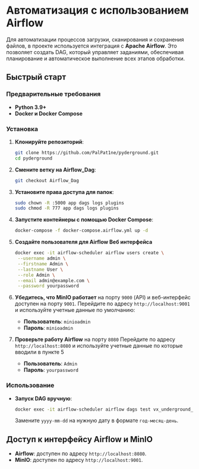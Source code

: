 # Автоматизация с использованием Airflow

Для автоматизации процессов загрузки, сканирования и сохранения файлов, в проекте используется интеграция с **Apache Airflow**. Это позволяет создать DAG, который управляет заданиями, обеспечивая планирование и автоматическое выполнение всех этапов обработки.

## Быстрый старт

### Предварительные требования

- **Python 3.9+**
- **Docker и Docker Compose**

### Установка

1. **Клонируйте репозиторий**:
   
   ```bash
   git clone https://github.com/PalPat1ne/pyderground.git
   cd pyderground
   ```
2. **Смените ветку на Airflow_Dag**:
   ```bash
   git checkout Airflow_Dag
   ```

3. **Установите права доступа для папок**:
   ```bash
   sudo chown -R :5000 app dags logs plugins
   sudo chmod -R 777 app dags logs plugins
   ```

4. **Запустите контейнеры с помощью Docker Compose**:
   ```bash
   docker-compose -f docker-compose.airflow.yml up -d
   ```
5. **Создайте пользователя для Airflow Веб интерфейса**
   ```bash
   docker exec -it airflow-scheduler airflow users create \
    --username admin \
    --firstname Admin \
    --lastname User \
    --role Admin \
    --email admin@example.com \
    --password yourpassword
   ```
6. **Убедитесь, что MinIO работает** на порту `9000`     (API) и веб-интерфейс доступен на порту `9001`.    Перейдите по адресу `http://localhost:9001` и   используйте учетные данные по умолчанию:
   - **Пользователь**: `minioadmin`
   - **Пароль**: `minioadmin`

7. **Проверьте работу Airflow** на порту `8080`
   Перейдите по адресу `http://localhost:8080` и используйте учетные данные по которые вводили в пункте 5
   - **Пользователь**: `Admin`
   - **Пароль**: `yourpassword`

### Использование

- **Запуск DAG вручную**:
  ```bash
  docker exec -it airflow-scheduler airflow dags test vx_underground_processing yyyy-mm-dd
  ```
  Замените `yyyy-mm-dd` на нужную дату в формате `год-месяц-день`.

## Доступ к интерфейсу Airflow и MinIO

- **Airflow**: доступен по адресу `http://localhost:8080`.
- **MinIO**: доступен по адресу `http://localhost:9001`.

